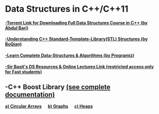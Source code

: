 # Data Structures in C++/C++11
#### [-Torrent Link for Downloading Full Data Structures Course in C++ (by Abdul Bari)](https://github.com/HypertextAssassin0273/Data_Structures_in_Cpp/blob/main/Mastering_Data_Structures_and_Algorithms_using_C_and_C++.torrent?raw=true)
#### [-Understanding C++ Standard-Template-Library(STL) Structures (by BoQian)](https://youtube.com/playlist?list=PLA0_W94naaYmk0uFVkUnXv0SiMIP5Jjlb)
#### [-Learn Complete Data-Structures & Algorithms (by Programiz)](https://www.programiz.com/dsa)
#### [-Sir Basit's DS Resources & Online Lectures Link (restricted access only for Fast students)](https://drive.google.com/drive/folders/1O3T0F4zCfkq_dDM9pz2alHvzn8ro2cUI?usp=sharing)

<p1><h2>-C++ Boost Library <a href="https://www.boost.org/doc/libs/1_76_0/">(see complete documentation)</a></h2>
  <b>
  <a href="https://www.boost.org/doc/libs/1_76_0/doc/html/circular_buffer.html">a) Circular Arrays</a> &emsp;
  <a href="https://www.boost.org/doc/libs/1_76_0/libs/graph/doc/index.html">b) Graphs</a> &emsp;
  <a href="https://www.boost.org/doc/libs/1_76_0/doc/html/heap.html">c) Heaps</a>
<b/></p1>
